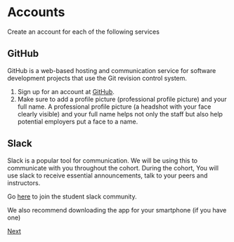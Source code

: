 # Accounts

Create an account for each of the following services

## GitHub

GitHub is a web-based hosting and communication service for software development projects that use the Git revision control system.

1. Sign up for an account at [GitHub](https://github.com/).
2. Make sure to add a profile picture (professional profile picture) and your full name. A professional profile picture (a headshot with your face clearly visible) and your full name helps not only the staff but also help potential employers put a face to a name.

## Slack

Slack is a popular tool for communication. We will be using this to communicate with you throughout the cohort. During the cohort, You will use slack to receive essential announcements, talk to your peers and instructors.

Go [here](https://join.slack.com/t/sdg-sa/shared_invite/enQtMjU3MzIwNTQ0MDA3LTJkM2NkODJkYjhmZGFmMTBkYmU3MmU1MjVhYTZkYmE1ZmZiYzk1MmI1NjU5YTA4Y2M4MDE1OGRkMzE2MmFhZDQ) to join the student slack community.

We also recommend downloading the app for your smartphone (if you have one)

[Next](./08-first-check-in)
